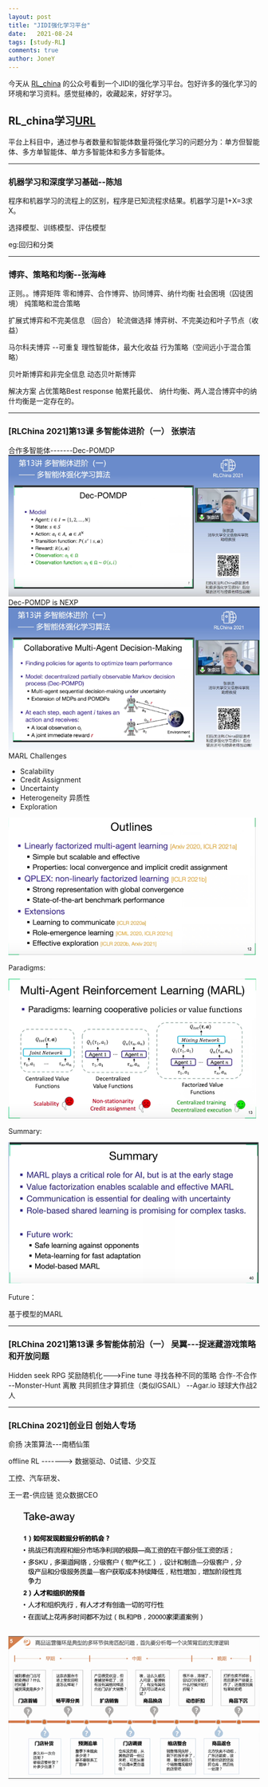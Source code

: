 ```yaml
---
layout: post
title: "JIDI强化学习平台"
date:   2021-08-24
tags: [study-RL]
comments: true
author: JoneY
---
```


今天从 [RL_china](http://rlchina.org/index.html) 的公众号看到一个JIDI的强化学习平台。包好许多的强化学习的环境和学习资料。感觉挺棒的，收藏起来，好好学习。
 
<!-- more -->

## RL_china学习[URL](http://rlchina.org/index.html)


平台上科目中，通过参与者数量和智能体数量将强化学习的问题分为：单方但智能体、多方单智能体、单方多智能体和多方多智能体。
 
* * *
### 机器学习和深度学习基础--陈旭
程序和机器学习的流程上的区别，程序是已知流程求结果。机器学习是1+X=3求X。

选择模型、训练模型、评估模型

eg:回归和分类


* * *
### 博弈、策略和均衡--张海峰
正则。。博弈矩阵
    零和博弈、合作博弈、协同博弈、纳什均衡
    社会困境（囚徒困境）
    纯策略和混合策略

扩展式博弈和不完美信息
    （回合）
    轮流做选择
    博弈树、不完美边和叶子节点（收益）

马尔科夫博弈
    --可重复
    理性智能体，最大化收益
    行为策略（空间远小于混合策略）

贝叶斯博弈和非完全信息
    动态贝叶斯博弈

解决方案
    占优策略Best response
    帕累托最优、
    纳什均衡、两人混合博弈中的纳什均衡是一定存在的。

* * *
### [RLChina 2021]第13课 多智能体进阶（一） 张崇洁
合作多智能体-------Dec-POMDP
![RL](/images/2021-08-09-JIDI_RL_platform/rl.png)
Dec-POMDP is NEXP
![RL](/images/2021-08-09-JIDI_RL_platform/rl2.png)
MARL Challenges
- Scalability
- Credit Assignment
- Uncertainty
- Heterogeneity 异质性
- Exploration

![RL](/images/2021-08-09-JIDI_RL_platform/3.png)

Paradigms:

![Paradigms](/images/2021-08-09-JIDI_RL_platform/paradigms.png)

Summary:

![Summary](/images/2021-08-09-JIDI_RL_platform/4.png)

Future：

基于模型的MARL


* * *
### [RLChina 2021]第13课 多智能体前沿（一）  吴翼---捉迷藏游戏策略和开放问题

Hidden seek
RPG 奖励随机化--->Fine tune
寻找各种不同的策略 合作-不合作
--Monster-Hunt 离散  共同抓住才算抓住（类似IGSAIL）
--Agar.io 球球大作战2人


* * *
### [RLChina 2021]创业日 创始人专场
 俞扬 决策算法---南栖仙策

 offline RL -------> 数据驱动、0试错、少交互
 
 工控、汽车研发、

王一君-供应链 览众数据CEO

![Summary](/images/2021-08-09-JIDI_RL_platform/5.png)

![Summary](/images/2021-08-09-JIDI_RL_platform/6.png)
